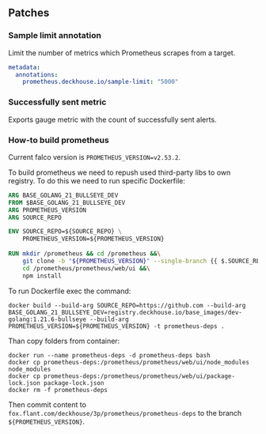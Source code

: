 ## Patches

### Sample limit annotation

Limit the number of metrics which Prometheus scrapes from a target.  

```yaml
metadata:
  annotations:
    prometheus.deckhouse.io/sample-limit: "5000"
```

### Successfully sent metric

Exports gauge metric with the count of successfully sent alerts. 

### How-to build prometheus

Current falco version is `PROMETHEUS_VERSION=v2.53.2`.

To build prometheus we need to repush used third-party libs to own registry. To do this we need to run specific Dockerfile:

```dockerfile
ARG BASE_GOLANG_21_BULLSEYE_DEV
FROM $BASE_GOLANG_21_BULLSEYE_DEV
ARG PROMETHEUS_VERSION
ARG SOURCE_REPO

ENV SOURCE_REPO=${SOURCE_REPO} \
    PROMETHEUS_VERSION=${PROMETHEUS_VERSION}
    
RUN mkdir /prometheus && cd /prometheus &&\
    git clone -b "${PROMETHEUS_VERSION}" --single-branch {{ $.SOURCE_REPO }}/prometheus/prometheus &&\
    cd /prometheus/prometheus/web/ui &&\
    npm install
```

To run Dockerfile exec the command:

```shell
docker build --build-arg SOURCE_REPO=https://github.com --build-arg BASE_GOLANG_21_BULLSEYE_DEV=registry.deckhouse.io/base_images/dev-golang:1.21.6-bullseye --build-arg PROMETHEUS_VERSION=${PROMETHEUS_VERSION} -t prometheus-deps .
```

Than copy folders from container:

```shell
docker run --name prometheus-deps -d prometheus-deps bash
docker cp prometheus-deps:/prometheus/prometheus/web/ui/node_modules node_modules
docker cp prometheus-deps:/prometheus/prometheus/web/ui/package-lock.json package-lock.json
docker rm -f prometheus-deps
```

Then commit content to `fox.flant.com/deckhouse/3p/prometheus/prometheus-deps` to the branch `${PROMETHEUS_VERSION}`.
